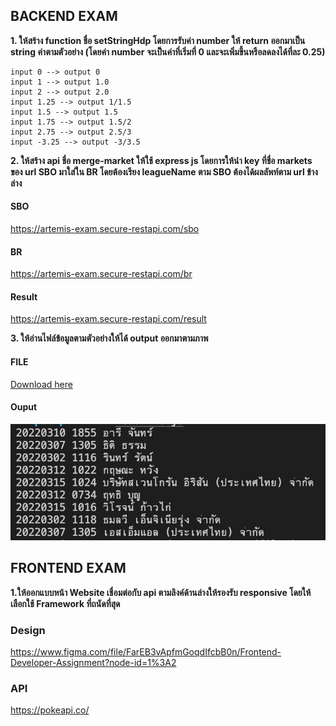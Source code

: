 ## BACKEND EXAM

**1. ให้สร้าง function ชื่อ setStringHdp โดยการรับค่า number ให้ return ออกมาเป็น string ค่าตามตัวอย่าง (โดยค่า number จะเป็นค่าที่เริ่มที่ 0 และจะเพิ่มขึ้นหรือลดลงได้ที่ละ 0.25)**

    input 0 --> output 0
    input 1 --> output 1.0
    input 2 --> output 2.0
    input 1.25 --> output 1/1.5
    input 1.5 --> output 1.5
    input 1.75 --> output 1.5/2
    input 2.75 --> output 2.5/3
    input -3.25 --> output -3/3.5

**2. ให้สร้าง api ชื่อ merge-market ให้ใช้ express js โดยการให้นำ key ที่ชื่อ markets ของ url SBO มาใส่ใน BR โดยต้องเรียง leagueName ตาม SBO ต้องได้ผลลัพท์ตาม url ข้างล่าง**
    
#### SBO
https://artemis-exam.secure-restapi.com/sbo
#### BR
https://artemis-exam.secure-restapi.com/br

#### Result
https://artemis-exam.secure-restapi.com/result

**3. ให้อ่านไฟล์ข้อมูลตามตัวอย่างให้ได้ output ออกมาตามภาพ**

#### FILE
[Download here](./example.txt)

 #### Ouput
![image info](./example.png)

## FRONTEND EXAM

**1.ให้ออกแบบหน้า Website เชื่อมต่อกับ api ตามลิงค์ด้านล่างให้รองรับ responsive โดยให้เลือกใช้ Framework ที่ถนัดที่สุด**

### Design
https://www.figma.com/file/FarEB3vApfmGoqdIfcbB0n/Frontend-Developer-Assignment?node-id=1%3A2

### API
https://pokeapi.co/

